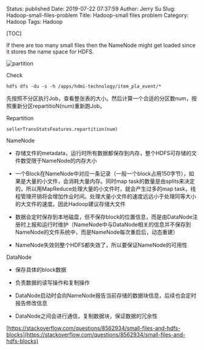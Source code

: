 Status: published
Date: 2019-07-22 07:37:59
Author: Jerry Su
Slug: Hadoop-small-files-problem
Title: Hadoop-small files problem
Category: Hadoop
Tags: Hadoop

[TOC]

If there are too many small files then the NameNode might get loaded since it stores the name space for HDFS. 

![partition](images/Hadoop/partition.png)

Check

`hdfs dfs -du -s -h /apps/hdmi-technology/item_pla_event/*`

先按照不分区执行Job，查看整张表的大小。然后计算一个合适的分区数num，按照重新分区repartitioN(num)重新跑Job。

Repartition

`sellerTransStatsFeatures.repartition(num)`

NameNode

- 存储文件的metadata，运行时所有数据都保存到内存，整个HDFS可存储的文件数受限于NameNode的内存大小

- 一个Block在NameNode中对应一条记录（一般一个block占用150字节），如果是大量的小文件，会消耗大量内存。同时map task的数量是由splits来决定的，所以用MapReduce处理大量的小文件时，就会产生过多的map task，线程管理开销将会增加作业时间。处理大量小文件的速度远远小于处理同等大小的大文件的速度。因此Hadoop建议存储大文件

- 数据会定时保存到本地磁盘，但不保存block的位置信息，而是由DataNode注册时上报和运行时维护（NameNode中与DataNode相关的信息并不保存到NameNode的文件系统中，而是NameNode每次重启后，动态重建）

- NameNode失效则整个HDFS都失效了，所以要保证NameNode的可用性


DataNode

- 保存具体的block数据

- 负责数据的读写操作和复制操作

- DataNode启动时会向NameNode报告当前存储的数据块信息，后续也会定时报告修改信息

- DataNode之间会进行通信，复制数据块，保证数据的冗余性

[https://stackoverflow.com/questions/8562934/small-files-and-hdfs-blocks](https://stackoverflow.com/questions/8562934/small-files-and-hdfs-blocks)
